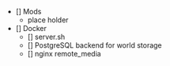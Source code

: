 - [] Mods
  - place holder
- [] Docker
  - [] server.sh
  - [] PostgreSQL backend for world storage
  - [] nginx remote_media
